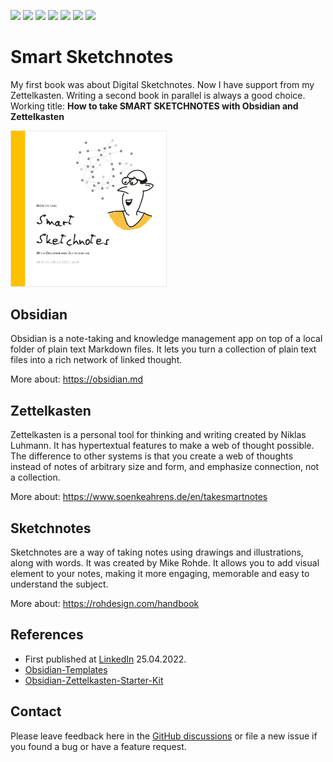 ![](https://badgen.net/github/release/groepl/Smart-Sketchnotes/?icon=github) 
![](https://badgen.net/github/releases/groepl/Smart-Sketchnotes/?icon=github) 
![](https://badgen.net/github/watchers/groepl/Smart-Sketchnotes/?icon=github) 
![](https://badgen.net/github/stars/groepl/Smart-Sketchnotes?icon=github) 
![](https://badgen.net/mastodon/follow/groepl@darmstadt.social?icon=github) 
![](https://badgen.net/twitter/follow/groepl?icon=twitter) 
![](https://badgen.net/github/license/groepl/Smart-Sketchnotes/)

# Smart Sketchnotes
My first book was about Digital Sketchnotes. Now I have support from my Zettelkasten. Writing a second book in parallel is always a good choice. Working title:
**How to take SMART SKETCHNOTES with Obsidian and Zettelkasten**

<img src="/Visuals/Cover - e1.png" width="250" />

## Obsidian
Obsidian is a note-taking and knowledge management app on top of a local folder of plain text Markdown files. It lets you turn a collection of plain text files into a rich network of linked thought.

More about: https://obsidian.md

## Zettelkasten
Zettelkasten is a personal tool for thinking and writing created by Niklas Luhmann. It has hypertextual features to make a web of thought possible. The difference to other systems is that you create a web of thoughts instead of notes of arbitrary size and form, and emphasize connection, not a collection.

More about: https://www.soenkeahrens.de/en/takesmartnotes

## Sketchnotes
Sketchnotes are a way of taking notes using drawings and illustrations, along with words. It was created by Mike Rohde. It allows you to add visual element to your notes, making it more engaging, memorable and easy to understand the subject.

More about: https://rohdesign.com/handbook

## References
- First published at [LinkedIn](https://www.linkedin.com/posts/groepl_networked-thinking-with-smart-sketchnotes-activity-6924654277005086720-B1xz) 25.04.2022.
- [Obsidian-Templates](https://github.com/groepl/Obsidian-Templates)
- [Obsidian-Zettelkasten-Starter-Kit](https://github.com/groepl/Obsidian-Zettelkasten-Starter-Kit)

## Contact
Please leave feedback here in the [GitHub discussions](https://github.com/groepl/Smart-Sketchnotes/discussions/) or file a new issue if you found a bug or have a feature request.
